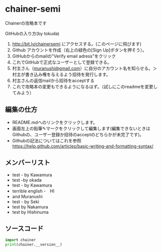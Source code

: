 # chainer-semi
Chainerの攻略本です

GitHubの入り方(by tokuda)

1. http://bit.ly/chainersemi にアクセスする。(このページに飛びます)
2. Github アカウントを作成（右上の緑色の[Sign Up]ボタンを押そう）。
5. GitHubからのmailの"Verify email adress"をクリック
6. これでGitHubで正式なユーザーとして登録できる。
3. 村主さん（muranushi@gmail.com）に自分のアカウント名を知らせる。＞村主が書き込み権を与えるよう招待を発行します。
4. 村主さんの返信mailから招待をacceptする
7. これで攻略本の変更もできるようになるはず。（試しにこのreadmeを変更してみよう）

## 編集の仕方
- README.mdへのリンクをクリックします。
- 画面左上の鉛筆✎マークをクリックして編集します(編集できないときはGithubの、ユーザー登録か招待のacceptのどちらかが未完了です)。
- Githubの記法についてはこれを参照 https://help.github.com/articles/basic-writing-and-formatting-syntax/

## メンバーリスト

- test - by Kawamura
- test -by okada
- test - by Kawamura
- terrible english
-　HI
- and Muranushi
- test - by Seki
- test by Nakamura
- test by Hishinuma

## ソースコード

```python
import chainer
print(chainer.__version__)
```


